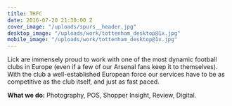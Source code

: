 ```yaml
---
title: THFC
date: 2016-07-20 21:30:00 Z
cover_image: "/uploads/spurs__header.jpg"
desktop_image: "/uploads/work/tottenham_desktop@1x.jpg"
mobile_image: "/uploads/work/tottenham_desktop@1x.jpg"
---
```


Lick are immensely proud to work with one of the most dynamic football clubs in Europe (even if a few of our Arsenal fans keep it to themselves). With the club a well-established European force our services have to be as competitive as the club itself, and just as fast paced.

**What we do:** Photography, POS, Shopper Insight, Review, Digital.